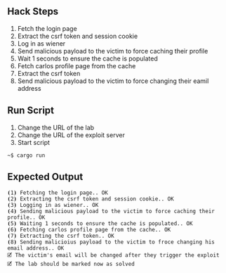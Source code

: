## Hack Steps

1. Fetch the login page
2. Extract the csrf token and session cookie
3. Log in as wiener
4. Send malicious payload to the victim to force caching their profile
5. Wait 1 seconds to ensure the cache is populated
6. Fetch carlos profile page from the cache
7. Extract the csrf token
8. Send malicious payload to the victim to force changing their eamil address

## Run Script

1. Change the URL of the lab
2. Change the URL of the exploit server
3. Start script

```
~$ cargo run
```

## Expected Output

```
⦗1⦘ Fetching the login page.. OK
⦗2⦘ Extracting the csrf token and session cookie.. OK
⦗3⦘ Logging in as wiener.. OK
⦗4⦘ Sending malicious payload to the victim to force caching their profile.. OK
⦗5⦘ Waiting 1 seconds to ensure the cache is populated.. OK
⦗6⦘ Fetching carlos profile page from the cache.. OK
⦗7⦘ Extracting the csrf token.. OK
⦗8⦘ Sending malicioius payload to the victim to froce changing his email address.. OK
🗹 The victim's email will be changed after they trigger the exploit
🗹 The lab should be marked now as solved
```
